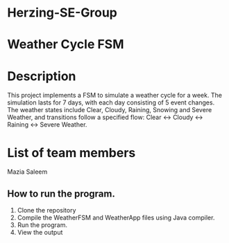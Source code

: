# Herzing-SE-Group

# Weather Cycle FSM

# Description
This project implements a FSM to simulate a weather cycle for a week. The simulation lasts for 7 days, with each day consisting of 5 event changes. The weather states include Clear, Cloudy, Raining, Snowing and Severe Weather, and transitions follow a specified flow: Clear <-> Cloudy <-> Raining <-> Severe Weather.

# List of team members
Mazia Saleem 

## How to run the program.
1. Clone the repository 
2. Compile the WeatherFSM and WeatherApp files using Java compiler.
3. Run the program.
4. View the output 
